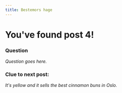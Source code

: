 ```yaml
---
title: Bestemors hage
---
```


# You've found post 4!

### Question

_Question goes here._

### Clue to next post:

_It's yellow and it sells the best cinnamon buns in Oslo._
